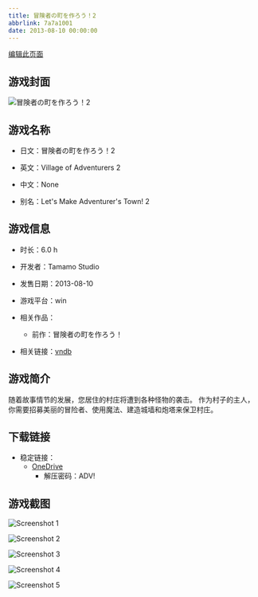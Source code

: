 ```yaml
---
title: 冒険者の町を作ろう！2
abbrlink: 7a7a1001
date: 2013-08-10 00:00:00
---
```

[编辑此页面](https://github.com/ACG-3/ADV3-source/blob/main/source/_posts/games/%E5%86%92%E9%99%BA%E8%80%85%E3%81%AE%E7%94%BA%E3%82%92%E4%BD%9C%E3%82%8D%E3%81%86%EF%BC%812.md)

## 游戏封面

![冒険者の町を作ろう！2](https://pan.timero.xyz/onedrive/img_lib_001/%E5%86%92%E9%99%BA%E8%80%85%E3%81%AE%E7%94%BA%E3%82%92%E4%BD%9C%E3%82%8D%E3%81%86%EF%BC%812_cover.avif)


## 游戏名称

- 日文：冒険者の町を作ろう！2
- 英文：Village of Adventurers 2
- 中文：None

- 别名：Let's Make Adventurer's Town! 2


## 游戏信息

- 时长：6.0 h
- 开发者：Tamamo Studio
- 发售日期：2013-08-10
- 游戏平台：win
- 相关作品：
   - 前作：冒険者の町を作ろう！

- 相关链接：[vndb](https://vndb.org/v14015)


## 游戏简介

随着故事情节的发展，您居住的村庄将遭到各种怪物的袭击。
作为村子的主人，你需要招募美丽的冒险者、使用魔法、建造城墙和炮塔来保卫村庄。




## 下载链接

- 稳定链接：
    - [OneDrive](https://pan.timero.xyz/onedrive/adv_lib_001/%E5%86%92%E9%99%BA%E8%80%85%E3%81%AE%E7%94%BA%E3%82%92%E4%BD%9C%E3%82%8D%E3%81%86%EF%BC%812)
        - 解压密码：ADV!



## 游戏截图


![Screenshot 1](https://pan.timero.xyz/onedrive/img_lib_001/%E5%86%92%E9%99%BA%E8%80%85%E3%81%AE%E7%94%BA%E3%82%92%E4%BD%9C%E3%82%8D%E3%81%86%EF%BC%812_Screenshot_1.avif)

![Screenshot 2](https://pan.timero.xyz/onedrive/img_lib_001/%E5%86%92%E9%99%BA%E8%80%85%E3%81%AE%E7%94%BA%E3%82%92%E4%BD%9C%E3%82%8D%E3%81%86%EF%BC%812_Screenshot_2.avif)

![Screenshot 3](https://pan.timero.xyz/onedrive/img_lib_001/%E5%86%92%E9%99%BA%E8%80%85%E3%81%AE%E7%94%BA%E3%82%92%E4%BD%9C%E3%82%8D%E3%81%86%EF%BC%812_Screenshot_3.avif)

![Screenshot 4](https://pan.timero.xyz/onedrive/img_lib_001/%E5%86%92%E9%99%BA%E8%80%85%E3%81%AE%E7%94%BA%E3%82%92%E4%BD%9C%E3%82%8D%E3%81%86%EF%BC%812_Screenshot_4.avif)

![Screenshot 5](https://pan.timero.xyz/onedrive/img_lib_001/%E5%86%92%E9%99%BA%E8%80%85%E3%81%AE%E7%94%BA%E3%82%92%E4%BD%9C%E3%82%8D%E3%81%86%EF%BC%812_Screenshot_5.avif)

